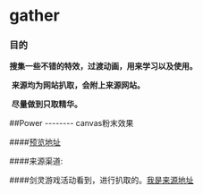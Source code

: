 # gather



### 目的

​	**搜集一些不错的特效，过渡动画，用来学习以及使用。**

​	**来源均为网站扒取，会附上来源网站。**

​	**尽量做到只取精华。**






##Power  --------   canvas粉末效果  

####[预览地址](http://htmlpreview.github.io/?https://github.com/AlanSean/gather/blob/master/powder/index.html)

####来源渠道:

####剑灵游戏活动看到，进行扒取的。[我是来源地址](http://bns.qq.com/cp/a20180612happynight/index.htm)

				



